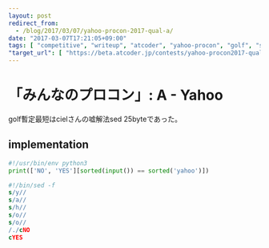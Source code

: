 ```yaml
---
layout: post
redirect_from:
  - /blog/2017/03/07/yahoo-procon-2017-qual-a/
date: "2017-03-07T17:21:05+09:00"
tags: [ "competitive", "writeup", "atcoder", "yahoo-procon", "golf", "sed", "lie" ]
"target_url": [ "https://beta.atcoder.jp/contests/yahoo-procon2017-qual/tasks/yahoo_procon2017_qual_a" ]
---
```


# 「みんなのプロコン」: A - Yahoo

golf暫定最短はcielさんの嘘解法sed $25$byteであった。

## implementation

``` python
#!/usr/bin/env python3
print(['NO', 'YES'][sorted(input()) == sorted('yahoo')])
```

``` sed
#!/bin/sed -f
s/y//
s/a//
s/h//
s/o//
s/o//
/./cNO
cYES
```
